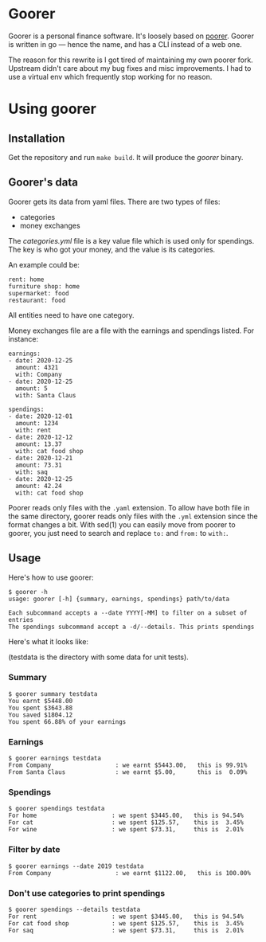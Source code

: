 # Goorer

Goorer is a personal finance software. It's loosely based on
[poorer](https://framagit.org/Steap/poorer). Goorer is written in go — hence
the name, and has a CLI instead of a web one.

The reason for this rewrite is I got tired of maintaining my own poorer fork.
Upstream didn't care about my bug fixes and misc improvements. I had to use a
virtual env which frequently stop working for no reason.

# Using goorer

## Installation

Get the repository and run `make build`. It will produce the *goorer* binary.

## Goorer's data

Goorer gets its data from yaml files. There are two types of files:
- categories
- money exchanges

The *categories.yml* file is a key value file which is used only for spendings.
The key is who got your money, and the value is its categories.

An example could be:
~~~
rent: home
furniture shop: home
supermarket: food
restaurant: food
~~~

All entities need to have one category.

Money exchanges file are a file with the earnings and spendings listed. For
instance:
~~~
earnings:
- date: 2020-12-25
  amount: 4321
  with: Company
- date: 2020-12-25
  amount: 5
  with: Santa Claus

spendings:
- date: 2020-12-01
  amount: 1234
  with: rent
- date: 2020-12-12
  amount: 13.37
  with: cat food shop
- date: 2020-12-21
  amount: 73.31
  with: saq
- date: 2020-12-25
  amount: 42.24
  with: cat food shop
~~~

Poorer reads only files with the `.yaml` extension. To allow have both file in
the same directory, goorer reads only files with the `.yml` extension since the
format changes a bit. With sed(1) you can easily move from poorer to goorer,
you just need to search and replace `to:` and `from:` to `with:`.

## Usage

Here's how to use goorer:

~~~
$ goorer -h
usage: goorer [-h] {summary, earnings, spendings} path/to/data

Each subcommand accepts a --date YYYY[-MM] to filter on a subset of entries
The spendings subcommand accept a -d/--details. This prints spendings
~~~

Here's what it looks like:

(testdata is the directory with some data for unit tests).

### Summary

~~~
$ goorer summary testdata
You earnt $5448.00
You spent $3643.88
You saved $1804.12
You spent 66.88% of your earnings
~~~

### Earnings

~~~
$ goorer earnings testdata
From Company                  : we earnt $5443.00,   this is 99.91%
From Santa Claus              : we earnt $5.00,      this is  0.09%
~~~

### Spendings

~~~
$ goorer spendings testdata
For home                     : we spent $3445.00,   this is 94.54%
For cat                      : we spent $125.57,    this is  3.45%
For wine                     : we spent $73.31,     this is  2.01%
~~~

### Filter by date

~~~
$ goorer earnings --date 2019 testdata
From Company                  : we earnt $1122.00,   this is 100.00%
~~~

### Don't use categories to print spendings

~~~
$ goorer spendings --details testdata
For rent                     : we spent $3445.00,   this is 94.54%
For cat food shop            : we spent $125.57,    this is  3.45%
For saq                      : we spent $73.31,     this is  2.01%
~~~
